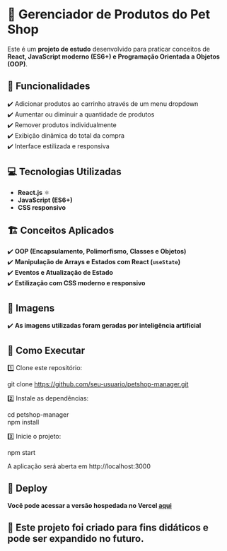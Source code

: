 # 🐾 Gerenciador de Produtos do Pet Shop  

Este é um **projeto de estudo** desenvolvido para praticar conceitos de **React, JavaScript moderno (ES6+) e Programação Orientada a Objetos (OOP)**.  

## 📌 Funcionalidades  

✔️ Adicionar produtos ao carrinho através de um menu dropdown  
✔️ Aumentar ou diminuir a quantidade de produtos  
✔️ Remover produtos individualmente  
✔️ Exibição dinâmica do total da compra  
✔️ Interface estilizada e responsiva  

## 💻 Tecnologias Utilizadas  

- **React.js** ⚛️  
- **JavaScript (ES6+)**  
- **CSS responsivo**  

## 🏗 Conceitos Aplicados  

✔️ **OOP (Encapsulamento, Polimorfismo, Classes e Objetos)**  
✔️ **Manipulação de Arrays e Estados com React (`useState`)**  
✔️ **Eventos e Atualização de Estado**  
✔️ **Estilização com CSS moderno e responsivo**  

## 📸 Imagens

✔️ **As imagens utilizadas foram geradas por inteligência artificial**

## 🚀 Como Executar  

1️⃣ Clone este repositório:  

git clone https://github.com/seu-usuario/petshop-manager.git

2️⃣ Instale as dependências:

cd petshop-manager  
npm install

3️⃣ Inicie o projeto:

npm start

A aplicação será aberta em http://localhost:3000

## 🔗 Deploy
**Você pode acessar a versão hospedada no Vercel [aqui](https://petshop-manager-zeta.vercel.app/)**

## 📌 Este projeto foi criado para fins didáticos e pode ser expandido no futuro.
